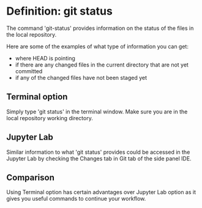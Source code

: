 # Definition: git status

The command 'git-status' provides information on the status of the files in the local repository.

Here are some of the examples of what type of information you can get:

* where HEAD is pointing
* if there are any changed files in the current directory that are not yet committed
* if any of the changed files have not been staged yet

## Terminal option

Simply type 'git status' in the terminal window. Make sure you are in the local repository working directory.

## Jupyter Lab

Similar information to what 'git status' provides could be accessed in the Jupyter Lab by checking the Changes tab in Git tab of the side panel IDE. 

## Comparison

Using Terminal option has certain advantages over Jupyter Lab option as it gives you useful commands to continue your workflow.